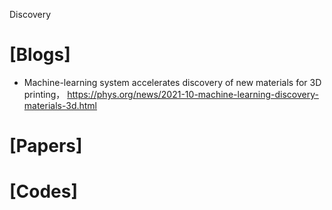 Discovery 

# [Blogs]
+ Machine-learning system accelerates discovery of new materials for 3D printing， https://phys.org/news/2021-10-machine-learning-discovery-materials-3d.html


# [Papers]


# [Codes]

